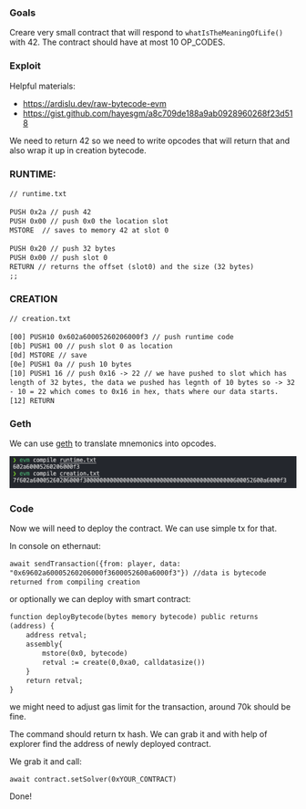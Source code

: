 ### Goals

Creare very small contract that will respond to `whatIsTheMeaningOfLife()` with 42. The contract should have at most 10 OP_CODES.

### Exploit

Helpful materials:

- https://ardislu.dev/raw-bytecode-evm
- https://gist.github.com/hayesgm/a8c709de188a9ab0928960268f23d518

We need to return 42 so we need to write opcodes that will return that and also wrap it up in creation bytecode.

### RUNTIME:

```evm
// runtime.txt

PUSH 0x2a // push 42
PUSH 0x00 // push 0x0 the location slot
MSTORE  // saves to memory 42 at slot 0

PUSH 0x20 // push 32 bytes
PUSH 0x00 // push slot 0
RETURN // returns the offset (slot0) and the size (32 bytes)
;;
```

### CREATION

```evm
// creation.txt

[00] PUSH10 0x602a60005260206000f3 // push runtime code
[0b] PUSH1 00 // push slot 0 as location
[0d] MSTORE // save
[0e] PUSH1 0a // push 10 bytes
[10] PUSH1 16 // push 0x16 -> 22 // we have pushed to slot which has length of 32 bytes, the data we pushed has legnth of 10 bytes so -> 32 - 10 = 22 which comes to 0x16 in hex, thats where our data starts.
[12] RETURN

```

### Geth

We can use [geth](https://github.com/ethereum/go-ethereum) to translate mnemonics into opcodes.

![alt text](image.png)

### Code

Now we will need to deploy the contract. We can use simple tx for that.

In console on ethernaut:

```code
await sendTransaction({from: player, data: "0x69602a60005260206000f3600052600a6000f3"}) //data is bytecode returned from compiling creation
```

or optionally we can deploy with smart contract:

```code
function deployBytecode(bytes memory bytecode) public returns (address) {
    address retval;
    assembly{
        mstore(0x0, bytecode)
        retval := create(0,0xa0, calldatasize())
    }
    return retval;
}
```

we might need to adjust gas limit for the transaction, around 70k should be fine.

The command should return tx hash. We can grab it and with help of explorer find the address of newly deployed contract.

We grab it and call:

```code
await contract.setSolver(0xYOUR_CONTRACT)
```

Done!
